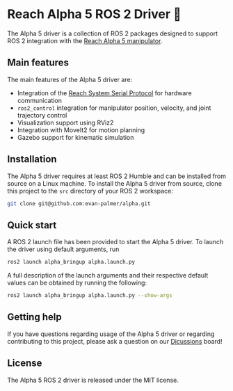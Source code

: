 # Reach Alpha 5 ROS 2 Driver :mechanical_arm:

The Alpha 5 driver is a collection of ROS 2 packages designed
to support ROS 2 integration with the [Reach Alpha 5 manipulator](https://reachrobotics.com/products/manipulators/reach-alpha/).

## Main features

The main features of the Alpha 5 driver are:

- Integration of the [Reach System Serial Protocol](https://reach-robotics.github.io/reach_robotics_sdk/documentation/index.html#)
  for hardware communication
- `ros2_control` integration for manipulator position, velocity, and joint trajectory control
- Visualization support using RViz2
- Integration with MoveIt2 for motion planning
- Gazebo support for kinematic simulation

## Installation

The Alpha 5 driver requires at least ROS 2 Humble and can be installed from source on a Linux machine. To install the Alpha 5 driver from source, clone this project to the `src` directory of your ROS 2 workspace:

```bash
git clone git@github.com:evan-palmer/alpha.git
```

## Quick start

A ROS 2 launch file has been provided to start the Alpha 5 driver. To launch the
driver using default arguments, run

```bash
ros2 launch alpha_bringup alpha.launch.py
```

A full description of the launch arguments and their respective default values
can be obtained by running the following:

```bash
ros2 launch alpha_bringup alpha.launch.py --show-args
```

## Getting help

If you have questions regarding usage of the Alpha 5 driver or regarding
contributing to this project, please ask a question on our
[Dicussions](https://github.com/evan-palmer/alpha/discussions) board!

## License

The Alpha 5 ROS 2 driver is released under the MIT license.
